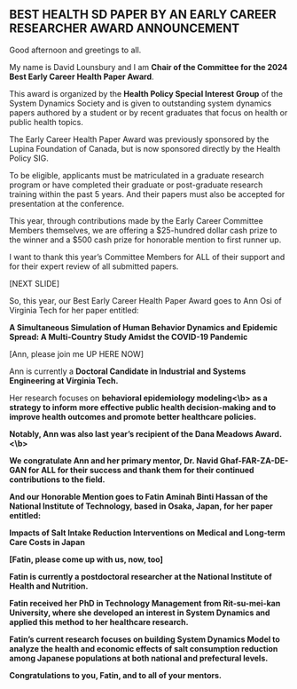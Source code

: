 ## BEST HEALTH SD PAPER BY AN EARLY CAREER RESEARCHER AWARD ANNOUNCEMENT

Good afternoon and greetings to all. 

My name is David Lounsbury and I am <b>Chair of the Committee for the 2024 Best Early Career Health Paper Award</b>. 

This award is organized by the <b>Health Policy Special Interest Group</b> of the System Dynamics Society and is given to outstanding system dynamics papers authored by a student or by recent graduates that focus on health or public health topics. 

The Early Career Health Paper Award was previously sponsored by the Lupina Foundation of Canada, but is now sponsored directly by the Health Policy SIG. 

To be eligible, applicants must be matriculated in a graduate research program or have completed their graduate or post-graduate research training within the past 5 years. 
And their papers must also be accepted for presentation at the conference. 

This year, through contributions made by the Early Career Committee Members themselves, we are offering a $25-hundred dollar cash prize to the winner and a $500 cash prize for honorable mention to first runner up. 

I want to thank this year’s Committee Members for ALL of their support and for their expert review of all submitted papers. 

[NEXT SLIDE]

So, this year, our Best Early Career Health Paper Award goes to Ann Osi of Virginia Tech for her paper entitled: 

<b>A Simultaneous Simulation of Human Behavior Dynamics and Epidemic Spread: A Multi-Country Study Amidst the COVID-19 Pandemic</b>

[Ann, please join me UP HERE NOW]

Ann is currently a <b>Doctoral Candidate in Industrial and Systems Engineering at Virginia Tech.</b>

Her research focuses on <b>behavioral epidemiology modeling<\b> as a strategy to inform more effective public health decision-making and to improve health outcomes and promote better healthcare policies. 

Notably, Ann was also last year’s recipient of the <b>Dana Meadows Award.<\b>

We congratulate Ann and her primary mentor, Dr. Navid Ghaf-FAR-ZA-DE-GAN for ALL for their success and thank them for their continued contributions to the field.

And our Honorable Mention goes to Fatin Aminah Binti Hassan of the National Institute of Technology, based in Osaka, Japan, for her paper entitled:

Impacts of Salt Intake Reduction Interventions on Medical and Long-term Care Costs in Japan

[Fatin, please come up with us, now, too]

Fatin is currently a postdoctoral researcher at the National Institute of Health and Nutrition. 

Fatin received her PhD in Technology Management from Rit-su-mei-kan University, where she developed an interest in System Dynamics and applied this method to her healthcare research.

Fatin’s current research focuses on building System Dynamics Model to analyze the health and economic effects of salt consumption reduction among Japanese populations at both national and prefectural levels. 

Congratulations to you, Fatin, and to all of your mentors. 


